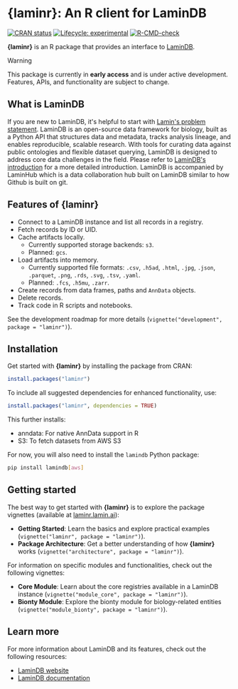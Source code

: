 # {laminr}: An R client for LaminDB

<!-- badges: start -->
[![CRAN status](https://www.r-pkg.org/badges/version/laminr)](https://CRAN.R-project.org/package=laminr)
[![Lifecycle: experimental](https://img.shields.io/badge/lifecycle-experimental-orange.svg)](https://lifecycle.r-lib.org/articles/stages.html#experimental)
[![R-CMD-check](https://github.com/laminlabs/laminr/actions/workflows/R-CMD-check.yaml/badge.svg)](https://github.com/laminlabs/laminr/actions/workflows/R-CMD-check.yaml)
<!-- badges: end -->

**{laminr}** is an R package that provides an interface to [LaminDB](https://lamin.ai).

> [!WARNING]  
> This package is currently in **early access** and is under active development.
> Features, APIs, and functionality are subject to change.

## What is LaminDB

If you are new to LaminDB, it's helpful to start with [Lamin's problem statement](https://lamin.ai/blog/problems).
LaminDB is an open-source data framework for biology, built as a Python API that structures data and metadata, tracks analysis lineage, and enables reproducible, scalable research.
With tools for curating data against public ontologies and flexible dataset querying, LaminDB is designed to address core data challenges in the field.
Please refer to [LaminDB's introduction](https://docs.lamin.ai/introduction) for a more detailed introduction.
LaminDB is accompanied by LaminHub which is a data collaboration hub built on LaminDB similar to how Github is built on git.

## Features of **{laminr}**

- Connect to a LaminDB instance and list all records in a registry.
- Fetch records by ID or UID.
- Cache artifacts locally.
  - Currently supported storage backends: `s3`.
  - Planned: `gcs`.
- Load artifacts into memory.
  - Currently supported file formats: `.csv`, `.h5ad`, `.html`, `.jpg`, `.json`, `.parquet`, `.png`, `.rds`, `.svg`, `.tsv`, `.yaml`.  
  - Planned: `.fcs`, `.h5mu`, `.zarr`.
- Create records from data frames, paths and `AnnData` objects.
- Delete records.
- Track code in R scripts and notebooks.

See the development roadmap for more details (`vignette("development", package = "laminr")`).

## Installation

Get started with **{laminr}** by installing the package from CRAN:

```r
install.packages("laminr")
```

To include all suggested dependencies for enhanced functionality, use:

```r
install.packages("laminr", dependencies = TRUE)
```

This further installs:

- anndata: For native AnnData support in R
- S3: To fetch datasets from AWS S3

For now, you will also need to install the `lamindb` Python package:

```bash
pip install lamindb[aws]
```

## Getting started

The best way to get started with **{laminr}** is to explore the package vignettes (available at [laminr.lamin.ai](https://laminr.lamin.ai)):

- **Getting Started**: Learn the basics and explore practical examples (`vignette("laminr", package = "laminr")`).
- **Package Architecture**: Get a better understanding of how **{laminr}** works (`vignette("architecture", package = "laminr")`).

For information on specific modules and functionalities, check out the following vignettes:

- **Core Module**: Learn about the core registries available in a LaminDB instance (`vignette("module_core", package = "laminr")`).
- **Bionty Module**: Explore the bionty module for biology-related entities (`vignette("module_bionty", package = "laminr")`).

## Learn more

For more information about LaminDB and its features, check out the following resources:

- [LaminDB website](https://lamin.ai/)
- [LaminDB documentation](https://docs.lamin.ai/)
